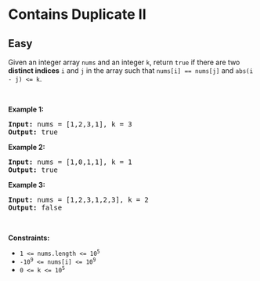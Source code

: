 
<h1>Contains Duplicate II</h1>
<h2>Easy</h2>
<p>Given an integer array <code>nums</code> and an integer <code>k</code>, return <code>true</code> if there are two <strong>distinct indices</strong> <code>i</code> and <code>j</code> in the array such that <code>nums[i] == nums[j]</code> and <code>abs(i - j) &lt;= k</code>.</p>

<p>&nbsp;</p>
<p><strong>Example 1:</strong></p>

<pre>
<strong>Input:</strong> nums = [1,2,3,1], k = 3
<strong>Output:</strong> true
</pre>

<p><strong>Example 2:</strong></p>

<pre>
<strong>Input:</strong> nums = [1,0,1,1], k = 1
<strong>Output:</strong> true
</pre>

<p><strong>Example 3:</strong></p>

<pre>
<strong>Input:</strong> nums = [1,2,3,1,2,3], k = 2
<strong>Output:</strong> false
</pre>

<p>&nbsp;</p>
<p><strong>Constraints:</strong></p>

<ul>
	<li><code>1 &lt;= nums.length &lt;= 10<sup>5</sup></code></li>
	<li><code>-10<sup>9</sup> &lt;= nums[i] &lt;= 10<sup>9</sup></code></li>
	<li><code>0 &lt;= k &lt;= 10<sup>5</sup></code></li>
</ul>

        
